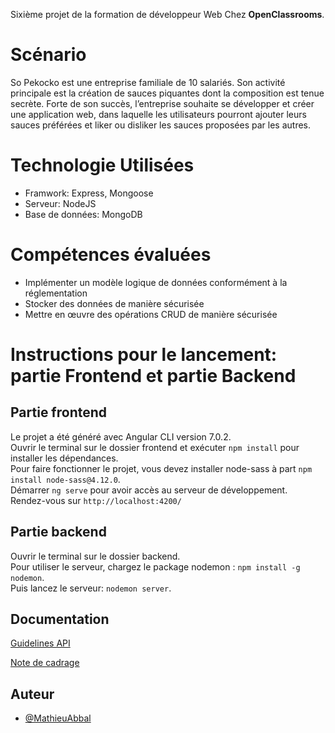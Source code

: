 Sixième projet de la formation de développeur Web Chez **OpenClassrooms**.   
 # Scénario #  
 So Pekocko est une entreprise familiale de 10 salariés. Son activité principale est la création de sauces piquantes dont la composition est tenue secrète. Forte de son succès, l’entreprise souhaite se développer et créer une application web, dans laquelle les utilisateurs pourront ajouter leurs sauces préférées et liker ou disliker les sauces proposées par les autres.

 # Technologie Utilisées #  
 - Framwork: Express, Mongoose    
 - Serveur: NodeJS  
 - Base de données: MongoDB   

# Compétences évaluées #
 - Implémenter un modèle logique de données conformément à la réglementation  
 - Stocker des données de manière sécurisée  
 - Mettre en œuvre des opérations CRUD de manière sécurisée  

#  Instructions pour le lancement: partie Frontend et partie Backend #  
 ## Partie frontend ##  
 Le projet a été généré avec Angular CLI version 7.0.2.  
 Ouvrir le terminal sur le dossier frontend et exécuter `npm install` pour installer les dépendances.  
 Pour faire fonctionner le projet, vous devez installer node-sass à part `npm install node-sass@4.12.0`.  
 Démarrer `ng serve` pour avoir accès au serveur de développement.  
 Rendez-vous sur `http://localhost:4200/` 

 ## Partie backend ##  
 Ouvrir le terminal sur le dossier backend.  
 Pour utiliser le serveur, chargez le package nodemon : `npm install -g nodemon`.  
 Puis lancez le serveur: `nodemon server`.  

## Documentation

[Guidelines API](https://s3-eu-west-1.amazonaws.com/course.oc-static.com/projects/DWJ_FR_P6/Guidelines+API.pdf)

[Note de cadrage](https://s3.eu-west-1.amazonaws.com/course.oc-static.com/projects/DWJ_FR_P6/P6_Note%20de%20cadrage%20So%20Pekocko_V3.pdf)
  

## Auteur

- [@MathieuAbbal](https://github.com/MathieuAbbal)

  

